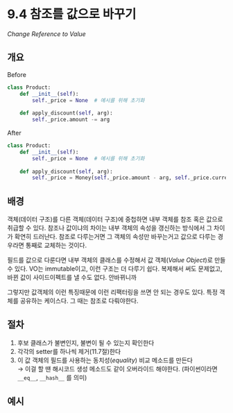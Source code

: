 # 9.4 참조를 값으로 바꾸기

_Change Reference to Value_

## 개요

Before

```python
class Product:
    def __init__(self):
        self._price = None  # 예시를 위해 초기화
    
    def apply_discount(self, arg):
        self._price.amount -= arg
```

After

```python
class Product:
    def __init__(self):
        self._price = None  # 예시를 위해 초기화
    
    def apply_discount(self, arg):
        self._price = Money(self._price.amount - arg, self._price.currency)
```

## 배경

객체(데이터 구조)를 다른 객체(데이터 구조)에 중첩하면 내부 객체를 참조 혹은 값으로 취급할 수 있다.
참조나 값이냐의 차이는 내부 객체의 속성을 갱신하는 방식에서 그 차이가 확연히 드러난다.
참조로 다루는거면 그 객체의 속성만 바꾸는거고
값으로 다루는 경우라면 통째로 교체하는 것이다.

필드를 값으로 다룬다면 내부 객체의 클래스를 수정해서 값 객체(_Value Object_)로 만들 수 있다. VO는 immutable이고, 이런 구조는 더 다루기 쉽다.
복제해서 써도 문제없고, 바뀐 값이 사이드이펙트를 낼 수도 없다. 안바뀌니까

그렇지만 값객체의 이런 특징때문에 이런 리팩터링을 쓰면 안 되는 경우도 있다. 특정 객체를 공유하는 케이스다. 그 때는 참조로 다뤄야한다.

## 절차

1. 후보 클래스가 불변인지, 불변이 될 수 있는지 확인한다
2. 각각의 setter를 하나씩 제거(11.7절)한다
3. 이 값 객체의 필드를 사용하는 동치성(_equality_) 비교 메소드를 만든다 <br />
→ 이걸 할 땐 해시코드 생성 메소드도 같이 오버라이드 해야한다. (파이썬이라면 `__eq__`, `__hash__` 를 의미)

## 예시

